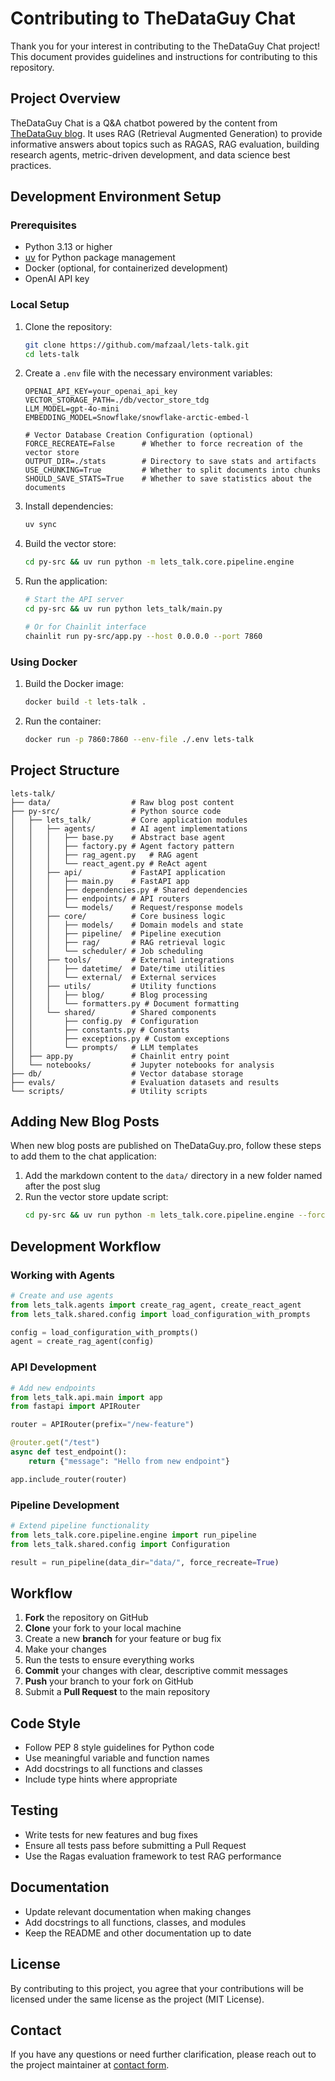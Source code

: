 # Contributing to TheDataGuy Chat

Thank you for your interest in contributing to the TheDataGuy Chat project! This document provides guidelines and instructions for contributing to this repository.

## Project Overview

TheDataGuy Chat is a Q&A chatbot powered by the content from [TheDataGuy blog](https://thedataguy.pro/blog/). It uses RAG (Retrieval Augmented Generation) to provide informative answers about topics such as RAGAS, RAG evaluation, building research agents, metric-driven development, and data science best practices.

## Development Environment Setup

### Prerequisites

- Python 3.13 or higher
- [uv](https://github.com/astral-sh/uv) for Python package management
- Docker (optional, for containerized development)
- OpenAI API key

### Local Setup

1. Clone the repository:
   ```bash
   git clone https://github.com/mafzaal/lets-talk.git
   cd lets-talk
   ```

2. Create a `.env` file with the necessary environment variables:
   ```
   OPENAI_API_KEY=your_openai_api_key
   VECTOR_STORAGE_PATH=./db/vector_store_tdg
   LLM_MODEL=gpt-4o-mini
   EMBEDDING_MODEL=Snowflake/snowflake-arctic-embed-l
   
   # Vector Database Creation Configuration (optional)
   FORCE_RECREATE=False      # Whether to force recreation of the vector store
   OUTPUT_DIR=./stats        # Directory to save stats and artifacts
   USE_CHUNKING=True         # Whether to split documents into chunks
   SHOULD_SAVE_STATS=True    # Whether to save statistics about the documents
   ```

3. Install dependencies:
   ```bash
   uv sync
   ```

4. Build the vector store:
   ```bash
   cd py-src && uv run python -m lets_talk.core.pipeline.engine
   ```

5. Run the application:
   ```bash
   # Start the API server
   cd py-src && uv run python lets_talk/main.py
   
   # Or for Chainlit interface
   chainlit run py-src/app.py --host 0.0.0.0 --port 7860
   ```

### Using Docker

1. Build the Docker image:
   ```bash
   docker build -t lets-talk .
   ```

2. Run the container:
   ```bash
   docker run -p 7860:7860 --env-file ./.env lets-talk
   ```

## Project Structure

```
lets-talk/
├── data/                  # Raw blog post content
├── py-src/                # Python source code
│   ├── lets_talk/         # Core application modules
│   │   ├── agents/        # AI agent implementations
│   │   │   ├── base.py    # Abstract base agent
│   │   │   ├── factory.py # Agent factory pattern
│   │   │   ├── rag_agent.py   # RAG agent
│   │   │   └── react_agent.py # ReAct agent
│   │   ├── api/           # FastAPI application
│   │   │   ├── main.py    # FastAPI app
│   │   │   ├── dependencies.py # Shared dependencies
│   │   │   ├── endpoints/ # API routers
│   │   │   └── models/    # Request/response models
│   │   ├── core/          # Core business logic
│   │   │   ├── models/    # Domain models and state
│   │   │   ├── pipeline/  # Pipeline execution
│   │   │   ├── rag/       # RAG retrieval logic
│   │   │   └── scheduler/ # Job scheduling
│   │   ├── tools/         # External integrations
│   │   │   ├── datetime/  # Date/time utilities
│   │   │   └── external/  # External services
│   │   ├── utils/         # Utility functions
│   │   │   ├── blog/      # Blog processing
│   │   │   └── formatters.py # Document formatting
│   │   └── shared/        # Shared components
│   │       ├── config.py  # Configuration
│   │       ├── constants.py # Constants
│   │       ├── exceptions.py # Custom exceptions
│   │       └── prompts/   # LLM templates
│   ├── app.py             # Chainlit entry point
│   └── notebooks/         # Jupyter notebooks for analysis
├── db/                    # Vector database storage
├── evals/                 # Evaluation datasets and results
└── scripts/               # Utility scripts
```

## Adding New Blog Posts

When new blog posts are published on TheDataGuy.pro, follow these steps to add them to the chat application:

1. Add the markdown content to the `data/` directory in a new folder named after the post slug
2. Run the vector store update script:
   ```bash
   cd py-src && uv run python -m lets_talk.core.pipeline.engine --force-recreate
   ```

## Development Workflow

### Working with Agents

```python
# Create and use agents
from lets_talk.agents import create_rag_agent, create_react_agent
from lets_talk.shared.config import load_configuration_with_prompts

config = load_configuration_with_prompts()
agent = create_rag_agent(config)
```

### API Development

```python
# Add new endpoints
from lets_talk.api.main import app
from fastapi import APIRouter

router = APIRouter(prefix="/new-feature")

@router.get("/test")
async def test_endpoint():
    return {"message": "Hello from new endpoint"}

app.include_router(router)
```

### Pipeline Development

```python
# Extend pipeline functionality
from lets_talk.core.pipeline.engine import run_pipeline
from lets_talk.shared.config import Configuration

result = run_pipeline(data_dir="data/", force_recreate=True)
```

## Workflow

1. **Fork** the repository on GitHub
2. **Clone** your fork to your local machine
3. Create a new **branch** for your feature or bug fix
4. Make your changes
5. Run the tests to ensure everything works
6. **Commit** your changes with clear, descriptive commit messages
7. **Push** your branch to your fork on GitHub
8. Submit a **Pull Request** to the main repository

## Code Style

- Follow PEP 8 style guidelines for Python code
- Use meaningful variable and function names
- Add docstrings to all functions and classes
- Include type hints where appropriate

## Testing

- Write tests for new features and bug fixes
- Ensure all tests pass before submitting a Pull Request
- Use the Ragas evaluation framework to test RAG performance

## Documentation

- Update relevant documentation when making changes
- Add docstrings to all functions, classes, and modules
- Keep the README and other documentation up to date

## License

By contributing to this project, you agree that your contributions will be licensed under the same license as the project (MIT License).

## Contact

If you have any questions or need further clarification, please reach out to the project maintainer at [contact form](https://thedataguy.pro/contact/).
